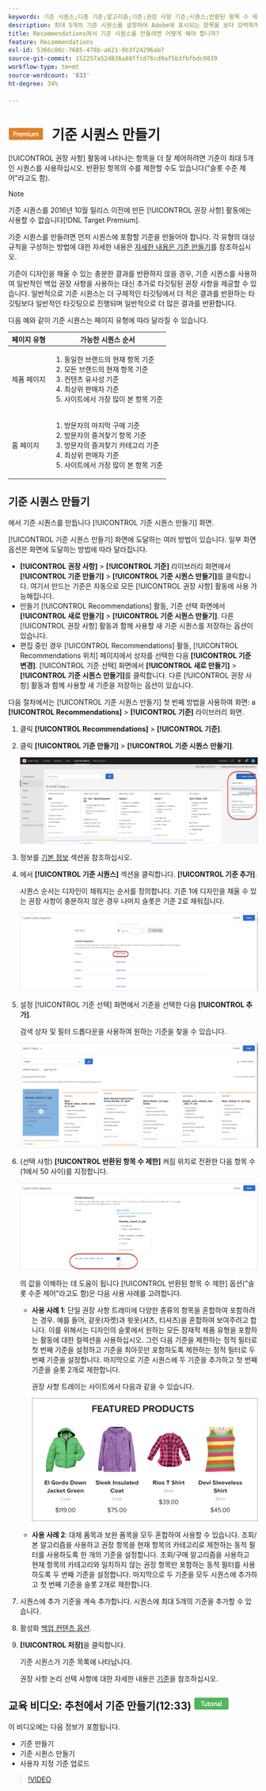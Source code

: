 ```yaml
---
keywords: 기준 시퀀스;다중 기준;알고리즘;기준;권장 사항 기준;시퀀스;반환된 항목 수 제한;슬롯 수준 제어;슬롯
description: 최대 5개의 기준 시퀀스를 설정하여 Adobe에 표시되는 항목을 보다 강력하게 제어하는 방법을 알아봅니다 [!DNL Target] Recommendations 활동.
title: Recommendations에서 기준 시퀀스를 만들려면 어떻게 해야 합니까?
feature: Recommendations
exl-id: 5366c86c-7685-478b-a621-9b3f24296ab7
source-git-commit: 152257a52d836a88ffcd76cd9af5b3fbfbdc0839
workflow-type: tm+mt
source-wordcount: '833'
ht-degree: 34%

---
```


# ![PREMIUM](/help/main/assets/premium.png) 기준 시퀀스 만들기

[!UICONTROL 권장 사항] 활동에 나타나는 항목을 더 잘 제어하려면 기준이 최대 5개인 시퀀스를 사용하십시오. 반환된 항목의 수를 제한할 수도 있습니다(&quot;슬롯 수준 제어&quot;라고도 함).

>[!NOTE]
>
>기준 시퀀스를 2016년 10월 릴리스 이전에 만든 [!UICONTROL 권장 사항] 활동에는 사용할 수 없습니다[!DNL Target Premium].

기준 시퀀스를 만들려면 먼저 시퀀스에 포함할 기준을 만들어야 합니다. 각 유형의 대상 규칙을 구성하는 방법에 대한 자세한 내용은 [자세한 내용은 기준 만들기](/help/main/c-recommendations/c-algorithms/create-new-algorithm.md)를 참조하십시오.

기준이 디자인을 채울 수 있는 충분한 결과를 반환하지 않을 경우, 기준 시퀀스를 사용하여 일반적인 백업 권장 사항을 사용하는 대신 추가로 타깃팅된 권장 사항을 제공할 수 있습니다. 일반적으로 기준 시퀀스는 더 구체적인 타깃팅에서 더 적은 결과를 반환하는 타깃팅보다 일반적인 타깃팅으로 진행되며 일반적으로 더 많은 결과를 반환합니다.

다음 예와 같이 기준 시퀀스는 페이지 유형에 따라 달라질 수 있습니다.

| 페이지 유형 | 가능한 시퀀스 순서 |
| --- | --- |
| 제품 페이지 | <ol><li>동일한 브랜드의 현재 항목 기준</li><li>모든 브랜드의 현재 항목 기준</li><li>컨텐츠 유사성 기준</li><li>최상위 판매자 기준</li><li>사이트에서 가장 많이 본 항목 기준</li></ol> |
| 홈 페이지 | <ol><li>방문자의 마지막 구매 기준 </li><li>방문자의 즐겨찾기 항목 기준</li><li>방문자의 즐겨찾기 카테고리 기준</li><li>최상위 판매자 기준</li><li>사이트에서 가장 많이 본 항목 기준</li></ol> |

## 기준 시퀀스 만들기

에서 기준 시퀀스를 만듭니다 [!UICONTROL 기준 시퀀스 만들기] 화면.

[!UICONTROL 기준 시퀀스 만들기] 화면에 도달하는 여러 방법이 있습니다. 일부 화면 옵션은 화면에 도달하는 방법에 따라 달라집니다.

* **[!UICONTROL 권장 사항]** > **[!UICONTROL 기준]** 라이브러리 화면에서 **[!UICONTROL 기준 만들기]** > **[!UICONTROL 기준 시퀀스 만들기]**&#x200B;를 클릭합니다. 여기서 만드는 기준은 자동으로 모든 [!UICONTROL 권장 사항] 활동에 사용 가능해집니다.
* 만들기 [!UICONTROL Recommendations] 활동, 기준 선택 화면에서 **[!UICONTROL 새로 만들기]** > **[!UICONTROL 기준 시퀀스 만들기]**. 다른 [!UICONTROL 권장 사항] 활동과 함께 사용할 새 기준 시퀀스를 저장하는 옵션이 있습니다.
* 편집 중인 경우 [!UICONTROL Recommendations] 활동, [!UICONTROL Recommendations 위치] 페이지에서 상자를 선택한 다음 **[!UICONTROL 기준 변경]**. [!UICONTROL 기준 선택] 화면에서 **[!UICONTROL 새로 만들기]** > **[!UICONTROL 기준 시퀀스 만들기]**&#x200B;를 클릭합니다. 다른 [!UICONTROL 권장 사항] 활동과 함께 사용할 새 기준을 저장하는 옵션이 있습니다.

다음 절차에서는 [!UICONTROL 기준 시퀀스 만들기] 첫 번째 방법을 사용하여 화면: a **[!UICONTROL Recommendations]** > **[!UICONTROL 기준]** 라이브러리 화면.

1. 클릭 **[!UICONTROL Recommendations]** > **[!UICONTROL 기준]**.

1. 클릭 **[!UICONTROL 기준 만들기]** > **[!UICONTROL 기준 시퀀스 만들기]**.

   ![](assets/CreateCriteriaSequence.png)

1. 정보를 [기본 정보](/help/main/c-recommendations/c-algorithms/create-new-algorithm.md#info) 섹션을 참조하십시오.

1. 에서 **[!UICONTROL 기준 시퀀스]** 섹션을 클릭합니다. **[!UICONTROL 기준 추가]**.

   시퀀스 순서는 디자인이 채워지는 순서를 정의합니다. 기준 1에 디자인을 채울 수 있는 권장 사항이 충분하지 않은 경우 나머지 슬롯은 기준 2로 채워집니다.

   ![기준 추가](/help/main/c-recommendations/c-algorithms/assets/add-criteria.png)

1. 설정 [!UICONTROL 기준 선택] 화면에서 기준을 선택한 다음 **[!UICONTROL 추가]**.

   검색 상자 및 필터 드롭다운을 사용하여 원하는 기준을 찾을 수 있습니다.

   ![기준 선택](/help/main/c-recommendations/c-algorithms/assets/select-criteria.png)

1. (선택 사항) **[!UICONTROL 반환된 항목 수 제한]** 켜짐 위치로 전환한 다음 항목 수(1에서 50 사이)를 지정합니다.

   ![반환된 항목 수 제한 토글](/help/main/c-recommendations/c-algorithms/assets/limit-number.png)

   의 값을 이해하는 데 도움이 됩니다 [!UICONTROL 반환된 항목 수 제한] 옵션(&quot;슬롯 수준 제어&quot;라고도 함)은 다음 사용 사례를 고려합니다.

   * **사용 사례 1**: 단일 권장 사항 트레이에 다양한 종류의 항목을 혼합하여 포함하려는 경우. 예를 들어, 겉옷(자켓)과 윗옷(셔츠, 티셔츠)을 혼합하여 보여주려고 합니다. 이를 위해서는 디자인의 슬롯에서 원하는 모든 잠재적 제품 유형을 포함하는 활동에 대한 컬렉션을 사용하십시오. 그런 다음 기준을 제한하는 정적 필터로 첫 번째 기준을 설정하고 기준을 최아웃만 포함하도록 제한하는 정적 필터로 두 번째 기준을 설정합니다. 마지막으로 기준 시퀀스에 두 기준을 추가하고 첫 번째 기준을 슬롯 2개로 제한합니다.

      권장 사항 트레이는 사이트에서 다음과 같을 수 있습니다.

      ![주요 제품 권장 사항 트레이](/help/main/c-recommendations/c-algorithms/assets/featured-products.png)

   * **사용 사례 2**: 대체 품목과 보완 품목을 모두 혼합하여 사용할 수 있습니다. 조회/본 알고리즘을 사용하고 권장 항목을 현재 항목의 카테고리로 제한하는 동적 필터를 사용하도록 한 개의 기준을 설정합니다. 조회/구매 알고리즘을 사용하고 현재 항목의 카테고리와 일치하지 않는 권장 항목만 포함하는 동적 필터를 사용하도록 두 번째 기준을 설정합니다. 마지막으로 두 기준을 모두 시퀀스에 추가하고 첫 번째 기준을 슬롯 2개로 제한합니다.

1. 시퀀스에 추가 기준을 계속 추가합니다. 시퀀스에 최대 5개의 기준을 추가할 수 있습니다.

1. 활성화 [백업 컨텐츠 옵션](/help/main/c-recommendations/c-algorithms/create-new-algorithm.md#content).

1. **[!UICONTROL 저장]**&#x200B;을 클릭합니다.

   기준 시퀀스가 기준 목록에 나타납니다.

   권장 사항 논리 선택 사항에 대한 자세한 내용은 [기준](/help/main/c-recommendations/c-algorithms/algorithms.md)을 참조하십시오.

## 교육 비디오: 추천에서 기준 만들기(12:33) ![튜토리얼 배지](/help/main/assets/tutorial.png)

이 비디오에는 다음 정보가 포함됩니다.

* 기준 만들기
* 기준 시퀀스 만들기
* 사용자 지정 기준 업로드

>[!VIDEO](https://video.tv.adobe.com/v/27694?quality=12)
